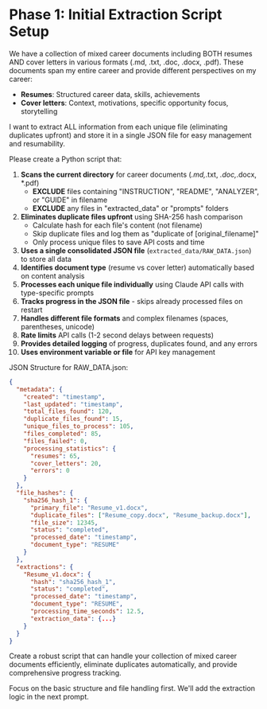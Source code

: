 # Phase 1: Initial Extraction Script Setup

We have a collection of mixed career documents including BOTH resumes AND cover letters in various formats (.md, .txt, .doc, .docx, .pdf). These documents span my entire career and provide different perspectives on my career:

- **Resumes**: Structured career data, skills, achievements
- **Cover letters**: Context, motivations, specific opportunity focus, storytelling 

I want to extract ALL information from each unique file (eliminating duplicates upfront) and store it in a single JSON file for easy management and resumability.

Please create a Python script that:

1. **Scans the current directory** for career documents (*.md,*.txt, *.doc,*.docx, *.pdf)
   - **EXCLUDE** files containing "INSTRUCTION", "README", "ANALYZER", or "GUIDE" in filename
   - **EXCLUDE** any files in "extracted_data" or "prompts" folders
2. **Eliminates duplicate files upfront** using SHA-256 hash comparison
   - Calculate hash for each file's content (not filename)
   - Skip duplicate files and log them as "duplicate of [original_filename]"
   - Only process unique files to save API costs and time
3. **Uses a single consolidated JSON file** (`extracted_data/RAW_DATA.json`) to store all data
4. **Identifies document type** (resume vs cover letter) automatically based on content analysis
5. **Processes each unique file individually** using Claude API calls with type-specific prompts
6. **Tracks progress in the JSON file** - skips already processed files on restart
7. **Handles different file formats** and complex filenames (spaces, parentheses, unicode)
8. **Rate limits** API calls (1-2 second delays between requests)
9. **Provides detailed logging** of progress, duplicates found, and any errors
10. **Uses environment variable or file** for API key management

JSON Structure for RAW_DATA.json:

```json
{
  "metadata": {
    "created": "timestamp",
    "last_updated": "timestamp", 
    "total_files_found": 120,
    "duplicate_files_found": 15,
    "unique_files_to_process": 105,
    "files_completed": 85,
    "files_failed": 0,
    "processing_statistics": {
      "resumes": 65,
      "cover_letters": 20,
      "errors": 0
    }
  },
  "file_hashes": {
    "sha256_hash_1": {
      "primary_file": "Resume_v1.docx",
      "duplicate_files": ["Resume_copy.docx", "Resume_backup.docx"],
      "file_size": 12345,
      "status": "completed",
      "processed_date": "timestamp",
      "document_type": "RESUME"
    }
  },
  "extractions": {
    "Resume_v1.docx": {
      "hash": "sha256_hash_1",
      "status": "completed",
      "processed_date": "timestamp",
      "document_type": "RESUME",
      "processing_time_seconds": 12.5,
      "extraction_data": {...}
    }
  }
}
```

Create a robust script that can handle your collection of mixed career documents efficiently, eliminate duplicates automatically, and provide comprehensive progress tracking.

Focus on the basic structure and file handling first. We'll add the extraction logic in the next prompt.
